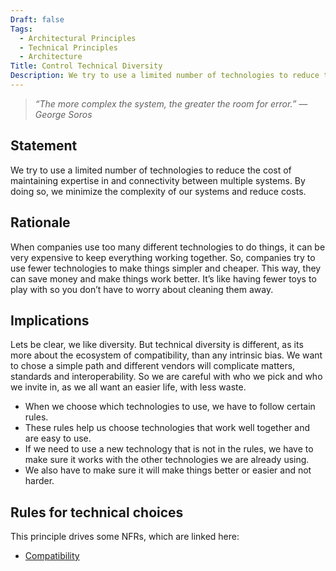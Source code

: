 ```yaml
---
Draft: false
Tags:
  - Architectural Principles
  - Technical Principles
  - Architecture
Title: Control Technical Diversity
Description: We try to use a limited number of technologies to reduce the cost of maintaining expertise in and connectivity between multiple systems.
---
```


> *“The more complex the system, the greater the room for error.” — George Soros*

## Statement

We try to use a limited number of technologies to reduce the cost of maintaining expertise in and connectivity between multiple systems. By doing so, we  minimize the complexity of our systems and reduce costs.

## Rationale

When companies use too many different technologies to do things, it can be very expensive to keep everything working together. So, companies try to use fewer technologies to make things simpler and cheaper. This way, they can save money and make things work better. It’s like having fewer toys to play with so you don’t have to worry about cleaning them away.

## Implications

Lets be clear, we like diversity. But technical diversity is different, as its more about the ecosystem of compatibility, than any intrinsic bias. We want to chose a simple path and different vendors will complicate matters, standards and interoperability. So we are careful with who we pick and who we invite in, as we all want an easier life, with less waste.

* When we choose which technologies to use, we have to follow certain rules.
* These rules help us choose technologies that work well together and are easy to use.
* If we need to use a new technology that is not in the rules, we have to make sure it works with the other technologies we are already using.
* We also have to make sure it will make things better or easier and not harder.

## Rules for technical choices

This principle drives some NFRs, which are linked here:

* [Compatibility](xref:compatibility)
